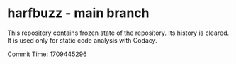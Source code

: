# harfbuzz - main branch

This repository contains frozen state of the repository.
Its history is cleared. It is used only for static code
analysis with Codacy.

Commit Time: 1709445296
